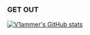 ### GET OUT

[![V1ammer's GitHub stats](https://github-readme-stats.vercel.app/api?username=V1ammer&show_icons=true&theme=midnight-purple&rank_icon=github)](https://github.com/V1ammer)
